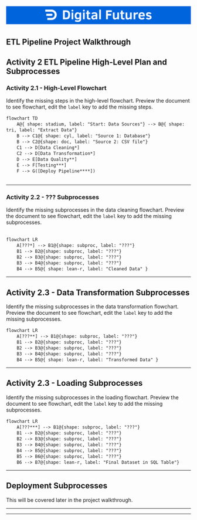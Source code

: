 # ![Digital Futures Academy](https://github.com/digital-futures-academy/DataScienceMasterResources/blob/main/Resources/datascience-notebook-header.png?raw=true)

## ETL Pipeline Project Walkthrough

## Activity 2 ETL Pipeline High-Level Plan and Subprocesses

### Activity 2.1 - High-Level Flowchart

Identify the missing steps in the high-level flowchart.  Preview the document to see flowchart, edit the `label` key to add the missing steps.

```mermaid
flowchart TD
    A@{ shape: stadium, label: "Start: Data Sources"} --> B@{ shape: tri, label: "Extract Data"}
    B --> C1@{ shape: cyl, label: "Source 1: Database"}
    B --> C2@{shape: doc, label: "Source 2: CSV file"}
    C1 --> D[Data Cleaning*]
    C2 --> D[Data Transformation*]
    D --> E[Data Quality**]
    E --> F[Testing***]
    F --> G([Deploy Pipeline****])
    

```

---

### Activity 2.2 - ??? Subprocesses

Identify the missing subprocesses in the data cleaning flowchart.  Preview the document to see flowchart, edit the `label` key to add the missing subprocesses.

```mermaid

flowchart LR
    A[???*] --> B1@{shape: subproc, label: "???"}
    B1 --> B2@{shape: subproc, label: "???"}
    B2 --> B3@{shape: subproc, label: "???"}
    B3 --> B4@{shape: subproc, label: "???"}
    B4 --> B5@{ shape: lean-r, label: "Cleaned Data" }
```

---

## Activity 2.3 - Data Transformation Subprocesses

Identify the missing subprocesses in the data transformation flowchart.  Preview the document to see flowchart, edit the `label` key to add the missing subprocesses.

```mermaid
flowchart LR
    A[???**] --> B1@{shape: subproc, label: "???"}
    B1 --> B2@{shape: subproc, label: "???"}
    B2 --> B3@{shape: subproc, label: "???"}
    B3 --> B4@{shape: subproc, label: "???"}
    B4 --> B5@{ shape: lean-r, label: "Transformed Data" }
```

---

## Activity 2.3 - Loading Subprocesses

Identify the missing subprocesses in the loading flowchart.  Preview the document to see flowchart, edit the `label` key to add the missing subprocesses.

```mermaid
flowchart LR
    A[???***] --> B1@{shape: subproc, label: "???"}
    B1 --> B2@{shape: subproc, label: "???"}
    B2 --> B3@{shape: subproc, label: "???"}
    B3 --> B4@{shape: subproc, label: "???"}
    B4 --> B5@{shape: subproc, label: "???"}
    B5 --> B6@{shape: subproc, label: "???"}
    B6 --> B7@{shape: lean-r, label: "Final Dataset in SQL Table"}
```

---

## Deployment Subprocesses

This will be covered later in the project walkthrough.

---

---

